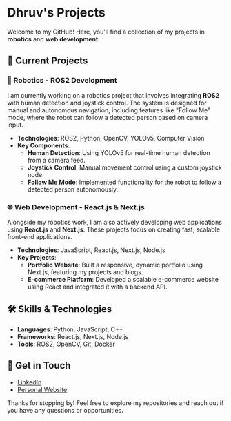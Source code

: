 # Dhruv's Projects

Welcome to my GitHub! Here, you'll find a collection of my projects in **robotics** and **web development**.

## 🔧 Current Projects

### 🦾 Robotics - ROS2 Development
I am currently working on a robotics project that involves integrating **ROS2** with human detection and joystick control. The system is designed for manual and autonomous navigation, including features like "Follow Me" mode, where the robot can follow a detected person based on camera input.

- **Technologies**: ROS2, Python, OpenCV, YOLOv5, Computer Vision
- **Key Components**:
  - **Human Detection**: Using YOLOv5 for real-time human detection from a camera feed.
  - **Joystick Control**: Manual movement control using a custom joystick node.
  - **Follow Me Mode**: Implemented functionality for the robot to follow a detected person autonomously.

### 🌐 Web Development - React.js & Next.js
Alongside my robotics work, I am also actively developing web applications using **React.js** and **Next.js**. These projects focus on creating fast, scalable front-end applications.

- **Technologies**: JavaScript, React.js, Next.js, Node.js
- **Key Projects**:
  - **Portfolio Website**: Built a responsive, dynamic portfolio using Next.js, featuring my projects and blogs.
  - **E-commerce Platform**: Developed a scalable e-commerce website using React and integrated it with a backend API.

## 🛠️ Skills & Technologies
- **Languages**: Python, JavaScript, C++
- **Frameworks**: React.js, Next.js, Node.js
- **Tools**: ROS2, OpenCV, Git, Docker

## 🔗 Get in Touch
- [LinkedIn](https://www.linkedin.com/in/dhruv-suthar-a8249b214/) 
- [Personal Website](https://dhruvsuthar.vercel.app/) 

Thanks for stopping by! Feel free to explore my repositories and reach out if you have any questions or opportunities.
